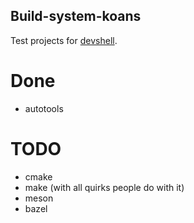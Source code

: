 ## Build-system-koans

Test projects for [devshell](https://github.com/numtide/devshell).

# Done

- autotools

# TODO

- cmake
- make (with all quirks people do with it)
- meson
- bazel
